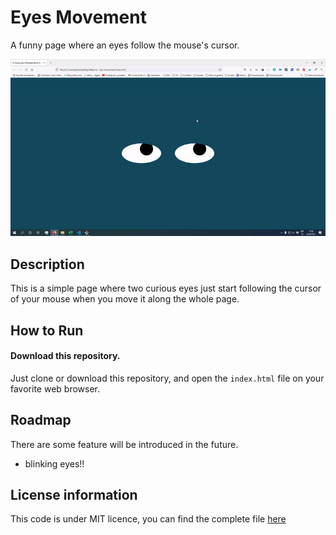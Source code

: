 # Eyes Movement
A funny page where an eyes follow the mouse's cursor.

![Pacmen GIF](../images/eyemovement.gif)
## Description
This is a simple page where two curious eyes just start following the cursor of your mouse when you move it along the whole page.
## How to Run
#### Download this repository.
Just clone or download this repository, and open the <code>index.html</code> file on your favorite web browser.
## Roadmap
There are some feature will be introduced in the future.
* blinking eyes!!

## License information
This code is under MIT licence, you can find the complete file [here](https://github.com/ZiurN/JefersonMITxPROEyeMovement/blob/main/LICENSE)